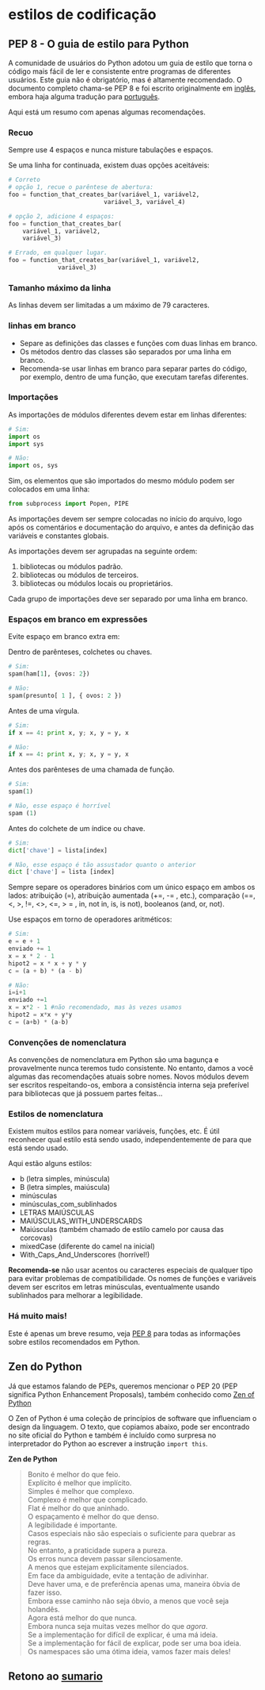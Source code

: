 # estilos de codificação

## PEP 8 - O guia de estilo para Python

A comunidade de usuários do Python adotou um guia de estilo que torna o código mais fácil de ler e consistente entre programas de diferentes usuários. Este guia não é obrigatório, mas é altamente recomendado. O documento completo chama-se PEP 8 e foi escrito originalmente em [inglês](https://www.python.org/dev/peps/pep-0008/), embora haja alguma tradução para [português](https://wiki.python.org.br/GuiaDeEstilo).

Aqui está um resumo com apenas algumas recomendações.

### Recuo

Sempre use 4 espaços e nunca misture tabulações e espaços.

Se uma linha for continuada, existem duas opções aceitáveis:

``` python
# Correto
# opção 1, recue o parêntese de abertura:
foo = function_that_creates_bar(variável_1, variável2,
                           variável_3, variável_4)

# opção 2, adicione 4 espaços:
foo = function_that_creates_bar(
    variável_1, variável2,
    variável_3)
```

``` python
# Errado, em qualquer lugar.
foo = function_that_creates_bar(variável_1, variável2,
              variável_3)
```

### Tamanho máximo da linha

As linhas devem ser limitadas a um máximo de 79 caracteres.

### linhas em branco

- Separe as definições das classes e funções com duas linhas em branco.
- Os métodos dentro das classes são separados por uma linha em branco.
- Recomenda-se usar linhas em branco para separar partes do código, por exemplo, dentro de uma função, que executam tarefas diferentes.

### Importações

As importações de módulos diferentes devem estar em linhas diferentes:

``` python
# Sim:
import os
import sys
```

``` python
# Não:
import os, sys
```

Sim, os elementos que são importados do mesmo módulo podem ser colocados em uma linha:

``` python
from subprocess import Popen, PIPE
```

As importações devem ser sempre colocadas no início do arquivo, logo após os comentários e documentação do arquivo, e antes da definição das variáveis ​​e constantes globais.

As importações devem ser agrupadas na seguinte ordem:

1. bibliotecas ou módulos padrão.
2. bibliotecas ou módulos de terceiros.
3. bibliotecas ou módulos locais ou proprietários.

Cada grupo de importações deve ser separado por uma linha em branco.

### Espaços em branco em expressões

Evite espaço em branco extra em:

Dentro de parênteses, colchetes ou chaves.

``` python
# Sim:
spam(ham[1], {ovos: 2})
```

``` python
# Não:
spam(presunto[ 1 ], { ovos: 2 })
```

Antes de uma vírgula.

``` python
# Sim:
if x == 4: print x, y; x, y = y, x
```

``` python
# Não:
if x == 4: print x, y; x, y = y, x
```

Antes dos parênteses de uma chamada de função.

``` python
# Sim:
spam(1)
```

``` python
# Não, esse espaço é horrível
spam (1)
```

Antes do colchete de um índice ou chave.

``` python
# Sim:
dict['chave'] = lista[index]
```

``` python
# Não, esse espaço é tão assustador quanto o anterior
dict ['chave'] = lista [index]
```

Sempre separe os operadores binários com um único espaço em ambos os lados: atribuição (=), atribuição aumentada (+=, -= , etc.), comparação (==, <, >, !=, <>, <=, > = , in, not in, is, is not), booleanos (and, or, not).

Use espaços em torno de operadores aritméticos:

``` python
# Sim:
e = e + 1
enviado += 1
x = x * 2 - 1
hipot2 = x * x + y * y
c = (a + b) * (a - b)
```

``` python
# Não:
i=i+1
enviado +=1
x = x*2 - 1 #não recomendado, mas às vezes usamos
hipot2 = x*x + y*y
c = (a+b) * (a-b)
```

### Convenções de nomenclatura

As convenções de nomenclatura em Python são uma bagunça e provavelmente nunca teremos tudo consistente. No entanto, damos a você algumas das recomendações atuais sobre nomes. Novos módulos devem ser escritos respeitando-os, embora a consistência interna seja preferível para bibliotecas que já possuem partes feitas...

### Estilos de nomenclatura

Existem muitos estilos para nomear variáveis, funções, etc. É útil reconhecer qual estilo está sendo usado, independentemente de para que está sendo usado.

Aqui estão alguns estilos:

* b (letra simples, minúscula)
* B (letra simples, maiúscula)
* minúsculas
* minúsculas_com_sublinhados
* LETRAS MAIÚSCULAS
* MAIÚSCULAS_WITH_UNDERSCARDS
* Maiúsculas (também chamado de estilo camelo por causa das corcovas)
* mixedCase (diferente do camel na inicial)
* With_Caps_And_Underscores (horrível!)

**Recomenda-se** não usar acentos ou caracteres especiais de qualquer tipo para evitar problemas de compatibilidade. Os nomes de funções e variáveis ​​devem ser escritos em letras minúsculas, eventualmente usando sublinhados para melhorar a legibilidade.

### Há muito mais!

Este é apenas um breve resumo, veja [PEP 8](https://www.python.org/dev/peps/pep-0008/) para todas as informações sobre estilos recomendados em Python.

## Zen do Python

Já que estamos falando de PEPs, queremos mencionar o PEP 20 (PEP significa Python Enhancement Proposals), também conhecido como [Zen of Python](https://en.wikipedia.org/wiki/Zen_of_Python)

O Zen of Python é uma coleção de princípios de software que influenciam o design da linguagem. O texto, que copiamos abaixo, pode ser encontrado no site oficial do Python e também é incluído como surpresa no interpretador do Python ao escrever a instrução `import this`.

**Zen de Python**

>Bonito é melhor do que feio.\
>Explícito é melhor que implícito.\
> Simples é melhor que complexo.\
>Complexo é melhor que complicado.\
>Flat é melhor do que aninhado.\
>O espaçamento é melhor do que denso.\
>A legibilidade é importante.\
>Casos especiais não são especiais o suficiente para quebrar as regras.\
>No entanto, a praticidade supera a pureza.\
>Os erros nunca devem passar silenciosamente.\
>A menos que estejam explicitamente silenciados.\
>Em face da ambiguidade, evite a tentação de adivinhar.\
>Deve haver uma, e de preferência apenas uma, maneira óbvia de fazer isso.\
>Embora esse caminho não seja óbvio, a menos que você seja holandês.\
>Agora está melhor do que nunca.\
>Embora nunca seja muitas vezes melhor do que *agora*.\
>Se a implementação for difícil de explicar, é uma má ideia.\
>Se a implementação for fácil de explicar, pode ser uma boa ideia.\
>Os namespaces são uma ótima ideia, vamos fazer mais deles!

## Retono ao [sumario](./00_Resumo.md)